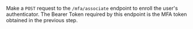 Make a `POST` request to the `/mfa/associate` endpoint to enroll the user's authenticator. The Bearer Token required by this endpoint is the MFA token obtained in the previous step.
